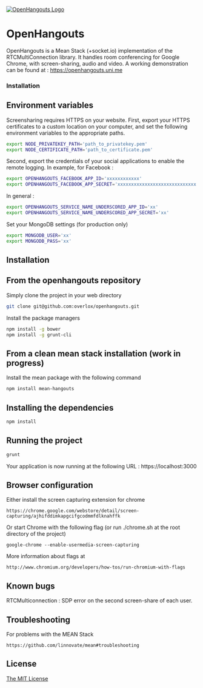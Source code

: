 [![OpenHangouts Logo](https://openhangouts-21450.onmodulus.net/system/assets/img/logo.png)](https://openhangouts.uni.me/)

# OpenHangouts

OpenHangouts is a Mean Stack (+socket.io) implementation of the RTCMultiConnection library.
It handles room conferencing for Google Chrome, with screen-sharing, audio and video.
A working demonstration can be found at :
    https://openhangouts.uni.me

### Installation

Environment variables
-------------

Screensharing requires HTTPS on your website.
First, export your HTTPS certificates to a custom location on your computer, and set the following environment variables to the appropriate paths.

```sh
export NODE_PRIVATEKEY_PATH='path_to_privatekey.pem'
export NODE_CERTIFICATE_PATH='path_to_certificate.pem'
```

Second, export the credentials of your social applications to enable the remote logging.
In example, for Facebook :

```sh
export OPENHANGOUTS_FACEBOOK_APP_ID='xxxxxxxxxxxx'
export OPENHANGOUTS_FACEBOOK_APP_SECRET='xxxxxxxxxxxxxxxxxxxxxxxxxxxxx'
```

In general :

```sh
export OPENHANGOUTS_SERVICE_NAME_UNDERSCORED_APP_ID='xx'
export OPENHANGOUTS_SERVICE_NAME_UNDERSCORED_APP_SECRET='xx'
```

Set your MongoDB settings (for production only)

```sh
export MONGODB_USER='xx'
export MONGODB_PASS='xx'
```


Installation
-------------

From the openhangouts repository
------------
Simply clone the project in your web directory

```sh
git clone git@github.com:overlox/openhangouts.git
```

Install the package managers

```sh
npm install -g bower
npm install -g grunt-cli
```

From a clean mean stack installation (work in progress)
------------
Install the mean package with the following command

```sh
npm install mean-hangouts
```


Installing the dependencies
-------------

```sh
npm install
```

Running the project
-------------

```sh
grunt
```

Your application is now running at the following URL :
    https://localhost:3000



Browser configuration
-------------

Either install the screen capturing extension for chrome

    https://chrome.google.com/webstore/detail/screen-capturing/ajhifddimkapgcifgcodmmfdlknahffk

Or start Chrome with the following flag (or run ./chrome.sh at the root directory of the project)

    google-chrome --enable-usermedia-screen-capturing

More information about flags at

    http://www.chromium.org/developers/how-tos/run-chromium-with-flags

Known bugs
-------------
RTCMulticonnection :
SDP error on the second screen-share of each user.

Troubleshooting
------------

For problems with the MEAN Stack

    https://github.com/linnovate/mean#troubleshooting


## License
[The MIT License](http://opensource.org/licenses/MIT)
